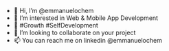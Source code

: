- 👋 Hi, I’m @emmanuelochem
- 👀 I’m interested in Web & Mobile App Development
- 🌱 #Growth #SelfDevelopment
- 💞️ I’m looking to collaborate on your project
- 📫 You can reach me on linkedin @emmanuelochem

<!---
emmanuelochem/emmanuelochem is a ✨ special ✨ repository because its `README.md` (this file) appears on your GitHub profile.
You can click the Preview link to take a look at your changes.
--->
